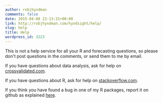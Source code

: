 ```yaml
---
author: robjhyndman
comments: false
date: 2015-04-08 22:13:31+00:00
link: http://robjhyndman.com/hyndsight/help/
slug: help
title: Help
wordpress_id: 3223
---
```


This is not a help service for all your R and forecasting questions, so please don't post questions in the comments, or send them to me by email.

If you have questions about data analysis, ask for help on [crossvalidated.com](http://crossvalidated.com).

If you have questions about R, ask for help on [stackoverflow.com](http://stackoverflow.com).

If you think you have found a bug in one of my R packages, report it on github as explained [here](/hyndsight/minimal-reproducible-examples/).
